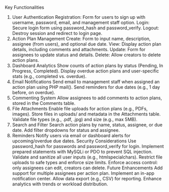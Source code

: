 Key Functionalities
1. User Authentication
Registration: Form for users to sign up with username, password, email, and management staff option.
Login: Secure login form using password_hash and password_verify.
Logout: Destroy session and redirect to login page.
2. Action Plan Management
Create: Form to input name, description, assignee (from users), and optional due date.
View: Display action plan details, including comments and attachments.
Update: Form for assignees to update status and details.
Delete: Allow creators to delete action plans.
3. Dashboard Analytics
Show counts of action plans by status (Pending, In Progress, Completed).
Display overdue action plans and user-specific stats (e.g., completed vs. overdue).
4. Email Notifications
Send email to management staff when assigned an action plan using PHP mail().
Send reminders for due dates (e.g., 1 day before, on overdue).
5. Commenting System
Allow assignees to add comments to action plans, stored in the Comments table.
6. File Attachments
Enable file uploads for action plans (e.g., PDFs, images).
Store files in uploads/ and metadata in the Attachments table.
Validate file types (e.g., .pdf, .jpg) and size (e.g., max 5MB).
7. Search and Filter
Search action plans by name, status, assignee, or due date.
Add filter dropdowns for status and assignee.
8. Reminders
Notify users via email or dashboard alerts for upcoming/overdue due dates.
Security Considerations
Use password_hash for passwords and password_verify for login.
Implement prepared statements with MySQLi or PDO to prevent SQL injection.
Validate and sanitize all user inputs (e.g., htmlspecialchars).
Restrict file uploads to safe types and enforce size limits.
Enforce access control: only assignees can edit, creators can delete.
Future Enhancements
Add support for multiple assignees per action plan.
Implement an in-app notification center.
Allow data export (e.g., CSV) for reporting.
Enhance analytics with trends or workload distribution.